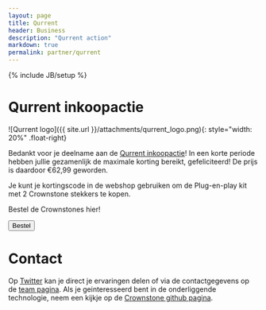 ```yaml
---
layout: page
title: Qurrent
header: Business
description: "Qurrent action"
markdown: true
permalink: partner/qurrent
---
```

{% include JB/setup %}

# Qurrent inkoopactie

![Qurrent logo]({{ site.url }}/attachments/qurrent_logo.png){: style="width: 20%" .float-right}

Bedankt voor je deelname aan de [Qurrent inkoopactie](https://www.qurrent.nl/inkoopactie/54/crownstone/)! In een korte periode hebben jullie gezamenlijk de maximale korting bereikt, gefeliciteerd! De prijs is daardoor €62,99 geworden.

Je kunt je kortingscode in de webshop gebruiken om de Plug-en-play kit met 2 Crownstone stekkers te kopen. 

Bestel de Crownstones hier!

<form method="get" action="https://shop.crownstone.rocks/products/crownstone-plugs?launch=nl">
  <button type="submit" class="btn-orange">Bestel</button>
</form>

# Contact

Op [Twitter](https://twitter.com/CrownstoneRocks) kan je direct je ervaringen delen of via de contactgegevens op de [team pagina](https://crownstone.rocks/team/). Als je geinteresseerd bent in de onderliggende technologie, neem een kijkje op de [Crownstone github pagina](https://github.com/crownstone).



